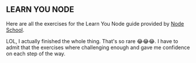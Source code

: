 ## LEARN YOU NODE

Here are all the exercises for the Learn You Node guide provided by [Node School](https://nodeschool.io/#workshopper-list).

LOL, I actually finished the whole thing. That's so rare 😂😂😂. I have to admit that the exercises where challenging enough and gave me confidence on each step of the way.
